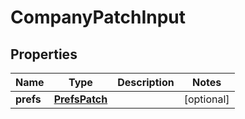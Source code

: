 
# CompanyPatchInput

## Properties
Name | Type | Description | Notes
------------ | ------------- | ------------- | -------------
**prefs** | [**PrefsPatch**](PrefsPatch.md) |  |  [optional]



